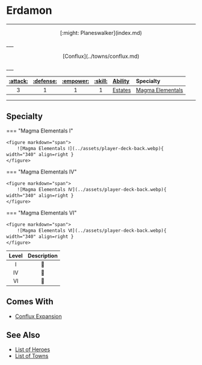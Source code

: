 # Erdamon

___
<p style="text-align: center;" markdown>[:might: Planeswalker](index.md)</p>
___
<p style="text-align: center;" markdown>[Conflux](../towns/conflux.md)</p>
___

| [:attack:](../statistics/attack.md) | [:defense:](../statistics/defense.md) | [:empower:](../statistics/power.md) | [:skill:](../statistics/knowledge.md) | [Ability](../abilities/index.md) | Specialty |
| :---: | :---: | :---: | :---: | :--- | :--- |
| 3 | 1 | 1 | 1 | [Estates](../abilities/estates.md) | [Magma Elementals](#specialty) |

___


## Specialty

=== "Magma Elementals Ⅰ"

    <figure markdown="span">
        ![Magma Elementals Ⅰ](../assets/player-deck-back.webp){ width="340" align=right }
    </figure>

=== "Magma Elementals Ⅳ"

    <figure markdown="span">
        ![Magma Elementals Ⅳ](../assets/player-deck-back.webp){ width="340" align=right }
    </figure>

=== "Magma Elementals Ⅵ"

    <figure markdown="span">
        ![Magma Elementals Ⅵ](../assets/player-deck-back.webp){ width="340" align=right }
    </figure>


| Level | Description |
| :---: | :---: |
| Ⅰ | 🚧 |
| Ⅳ | 🚧 |
| Ⅵ | 🚧 |


## Comes With

- [Conflux Expansion](../content.md)


## See Also

- [List of Heroes](index.md)
- [List of Towns](../towns/index.md)
